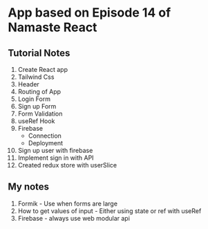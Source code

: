 # App based on Episode 14 of Namaste React

## Tutorial Notes
1. Create React app
2. Tailwind Css
3. Header
4. Routing of App
5. Login Form
6. Sign up Form 
7. Form Validation
8. useRef Hook
9. Firebase
    - Connection
    - Deployment
10. Sign up user with firebase
11. Implement sign in with API
12. Created redux store with userSlice



## My notes
1. Formik - Use when forms are large
2. How to get values of input - Either using state or ref with useRef
3. Firebase - always use web modular api